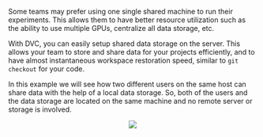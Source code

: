 Some teams may prefer using one single shared machine to run their
experiments. This allows them to have better resource utilization such
as the ability to use multiple GPUs, centralize all data storage, etc.

With DVC, you can easily setup shared data storage on the server. This
allows your team to store and share data for your projects
efficiently, and to have almost instantaneous workspace restoration
speed, similar to `git checkout` for your code.

In this example we will see how two different users on the same host
can share data with the help of a local data storage. So, both of the
users and the data storage are located on the same machine and no
remote server or storage is involved.

<p align="center">
<img src="/dvc/courses/examples/shared-server/assets/shared-server.png">
</p>
